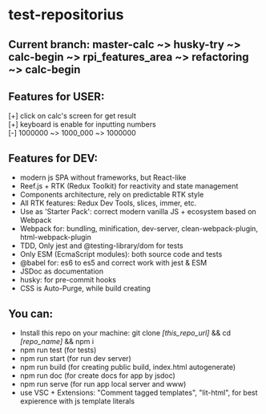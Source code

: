 # test-repositorius

## Current branch: master-calc ~> husky-try ~> calc-begin ~> rpi_features_area ~> refactoring ~> calc-begin

## Features for USER:

[+] click on calc's screen for get result \
[+] keyboard is enable for inputting numbers \
[-] 1000000 ~> 1000_000 ~> 1000000

## Features for DEV:

-   modern js SPA without frameworks, but React-like
-   Reef.js + RTK (Redux Toolkit) for reactivity and state management
-   Components architecture, rely on predictable RTK style
-   All RTK features: Redux Dev Tools, slices, immer, etc.
-   Use as 'Starter Pack': correct modern vanilla JS + ecosystem based on Webpack
-   Webpack for: bundling, minification, dev-server, clean-webpack-plugin, html-webpack-plugin
-   TDD, Only jest and @testing-library/dom for tests
-   Only ESM (EcmaScript modules): both source code and tests
-   @babel for: es6 to es5 and correct work with jest & ESM
-   JSDoc as documentation
-   husky: for pre-commit hooks
-   CSS is Auto-Purge, while build creating

## You can:

-   Install this repo on your machine: git clone _[this_repo_url]_ && cd _[repo_name]_ && npm i
-   npm run test (for tests)
-   npm run start (for run dev server)
-   npm run build (for creating public build, index.html autogenerate)
-   npm run doc (for create docs for app by jsdoc)
-   npm run serve (for run app local server and www)
-   use VSC + Extensions: "Comment tagged templates", "lit-html", for best expierence with js template literals
